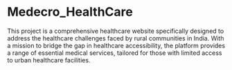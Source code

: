 # Medecro_HealthCare
 This project is a comprehensive healthcare website specifically designed to address the healthcare challenges faced by rural communities in India. With a mission to bridge the gap in healthcare accessibility, the platform provides a range of essential medical services, tailored for those with limited access to urban healthcare facilities.
